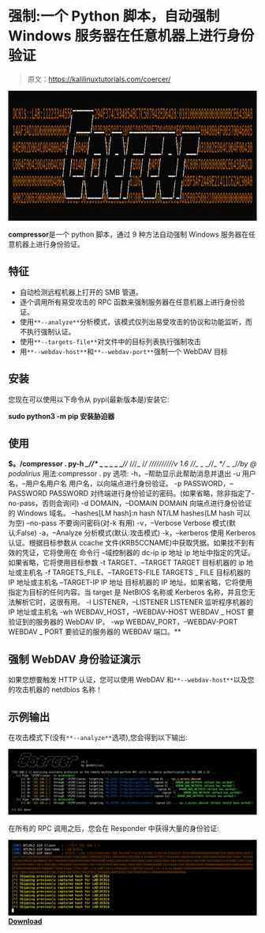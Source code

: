 # 强制:一个 Python 脚本，自动强制 Windows 服务器在任意机器上进行身份验证

> 原文：<https://kalilinuxtutorials.com/coercer/>

[![](img//352c58e6c2b956d05036778e91099d00.png)](https://blogger.googleusercontent.com/img/b/R29vZ2xl/AVvXsEieh3IhExDvu53IIgUf0d-I_v6x-HeQSw7JVI98b6eDwoKpHiVQeHuG2ZqojZW6UMiDlYtKgkGHH4DsMGaQFIqTjMfDETIQFn4qAa_Xjmz5ch5gWJJMkngsUcoG7oRoKRFFuoBp2FuSj-i-mUKm9u3AThwV0yEU-8Jj7BqduHULut3InvkPGCX5lobK/s728/logo%20(2).png)

**compressor**是一个 python 脚本，通过 9 种方法自动强制 Windows 服务器在任意机器上进行身份验证。

## 特征

*   自动检测远程机器上打开的 SMB 管道。
*   逐个调用所有易受攻击的 RPC 函数来强制服务器在任意机器上进行身份验证。
*   使用`**--analyze**`分析模式，该模式仅列出易受攻击的协议和功能监听，而不执行强制认证。
*   使用`**--targets-file**`对文件中的目标列表执行强制攻击
*   用`**--webdav-host**`和`**--webdav-port**`强制一个 WebDAV 目标

## 安装

您现在可以使用以下命令从 pypi(最新版本是)安装它:

**sudo python3 -m pip 安装胁迫器**

## 使用

**$。/compressor . py-h
*_//*_*_ _ _ _ _ _**_//_ \/*/*/_ \/*/
//////////v 1.6 _/_/_ _ _/*/_ _*/_ _ _/*/by @ podalirius*
用法:compressor . py
选项:
-h，–帮助显示此帮助消息并退出
-u 用户名，–用户名用户名
用户名，以向端点进行身份验证。
-p PASSWORD，–PASSWORD PASSWORD
对终端进行身份验证的密码。(如果省略，除非指定了-no-pass，否则会询问)
-d DOMAIN，–DOMAIN DOMAIN
向端点进行身份验证的 Windows 域名。
–hashes[LM hash]:n hash
NT/LM hashes(LM hash 可以为空)
–no-pass 不要询问密码(对-k 有用)
-v，–Verbose Verbose 模式(默认:False)
-a，–Analyze 分析模式(默认:攻击模式)
-k，–kerberos 使用 Kerberos 认证。根据目标参数从 ccache 文件(KRB5CCNAME)中获取凭据。如果找不到有效的凭证，它将使用在
命令行
–域控制器的 dc-ip ip 地址 ip 地址中指定的凭证。如果省略，它将使用目标参数
-t TARGET、–TARGET TARGET
目标机器的 ip 地址或主机名
-f TARGETS_FILE、–TARGETS-FILE TARGETS _ FILE
目标机器的 IP 地址或主机名
–TARGET-IP IP 地址
目标机器的 IP 地址。如果省略，它将使用指定为目标的任何内容。当 target 是 NetBIOS 名称或 Kerberos 名称，并且您无法解析它时，这很有用。
-l LISTENER，–LISTENER LISTENER
监听程序机器的 IP 地址或主机名
-wh WEBDAV_HOST，–WEBDAV-HOST WEBDAV _ HOST
要验证到的服务器的 WebDAV IP。
-wp WEBDAV_PORT，–WEBDAV-PORT WEBDAV _ PORT
要验证的服务器的 WEBDAV 端口。**

## 强制 WebDAV 身份验证演示

如果您想要触发 HTTP 认证，您可以使用 WebDAV 和`**--webdav-host**`以及您的攻击机器的 netdbios 名称！

## 示例输出

在攻击模式下(没有`**--analyze**`选项),您会得到以下输出:

![](img//8a6b9901cb03cb1cb9c1d36e76bfba54.png)

在所有的 RPC 调用之后，您会在 Responder 中获得大量的身份验证:

![](img//a109190b752280a33b15d013d1e53bdd.png)[**Download**](https://github.com/p0dalirius/Coercer)
